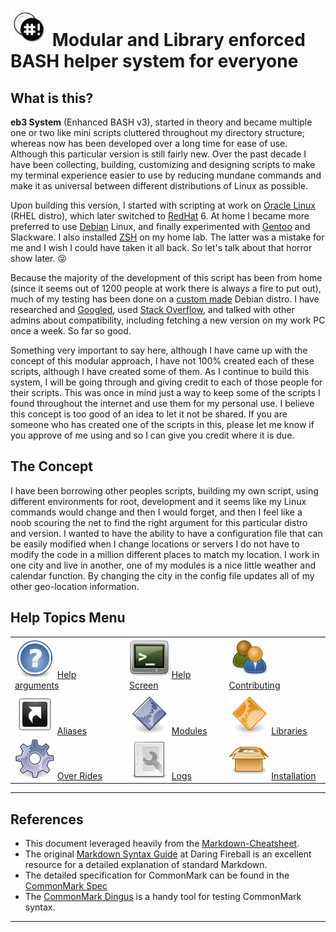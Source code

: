 # <img src="./documents/assets/icons/bash-icon-12.jpg" width="60" /> Modular and Library enforced BASH helper system for everyone

## What is this?
 **eb3 System** (Enhanced BASH v3), started in theory and became multiple one or two like mini scripts cluttered throughout my directory structure; whereas now has been developed over a long time for ease of use. Although this particular version is still fairly new. Over the past decade I have been collecting, building, customizing and designing scripts to make my terminal experience easier to use by reducing mundane commands and make it as universal between different distributions of Linux as possible.

Upon building this version, I started with scripting at work on [Oracle Linux](https://www.oracle.com/linux/) (RHEL distro), which later switched to [RedHat](https://www.redhat.com/) 6. At home I became more preferred to use [Debian](https://www.debian.org/) Linux, and finally experimented with [Gentoo](https://www.gentoo.org/) and Slackware. I also installed [ZSH](http://zsh.sourceforge.net/) on my home lab. The latter was a mistake for me and I wish I could have taken it all back. So let's talk about that horror show later. :stuck_out_tongue_closed_eyes:

Because the majority of the development of this script has been from home (since it seems out of 1200 people at work there is always a fire to put out), much of my testing has been done on a [custom made](http://www.linuxfromscratch.org/) Debian distro. I have researched and [Googled](https://www.google.com/), used [Stack Overflow](http://www.stackoverflow.com/), and talked with other admins about compatibility, including fetching a new version on my work PC once a week. So far so good.

Something very important to say here, although I have came up with the concept of this modular approach, I have not 100% created each of these scripts, although I have created some of them. As I continue to build this system, I will be going through and giving credit to each of those people for their scripts. This was once in mind just a way to keep some of the scripts I found throughout the internet and use them for my personal use. I believe this concept is too good of an idea to let it not be shared. If you are someone who has created one of the scripts in this, please let me know if you approve of me using and so I can give you credit where it is due.

## The Concept
I have been borrowing other peoples scripts, building my own script, using different environments for root, development and it seems like my Linux commands would change and then I would forget, and then I feel like a noob scouring the net to find the right argument for this particular distro and version. I wanted to have the ability to have a configuration file that can be easily modified when I change locations or servers I do not have to modify the code in a million different places to match my location. I work in one city and live in another, one of my modules is a nice little weather and calendar function. By changing the city in the config file updates all of my other geo-location information.

## Help Topics Menu
|   |   |   |
|---|---|---|
| [<img src="./documents/assets/icons/browser_help.png">](./documents/help-arguments.md) [Help arguments](./documents/help-arguments.md)  |  [<img src="./documents/assets/icons/terminal_utilities.png" />](./documents/help-screen.md) [Help Screen](./documents/help-screen.md)  |  [<img src="./documents/assets/icons/system_users.png">](./documents/contributing.md) [Contributing](./documents/contributing.md)  |
| [<img src="./documents/assets/icons/alias.png" />](./documents/aliases.md) [Aliases](./documents/aliases.md)                            |  [<img src="./documents/assets/icons/application_executable.png" />](./documents/modules.md) [Modules](./documents/modules.md) | [<img src="./documents/assets/icons/applications_other.png" />](./documents/libraries.md) [Libraries](./documents/libraries.md)  |
| [<img src="./documents/assets/icons/applications_system.png" />](./documents/over-rides.md) [Over Rides](./documents/over-rides.md)  |  [<img src="./documents/assets/icons/document_properties.png" />](./documents/logs.md) [Logs](./documents/logs.md)  |  [<img src="./documents/assets/icons/generic_package.png" />](./documents/installation.md) [Installation](./documents/installation.md) |

___
>>>
## References
- This document leveraged heavily from the [Markdown-Cheatsheet](https://github.com/adam-p/markdown-here/wiki/Markdown-Cheatsheet).
- The original [Markdown Syntax Guide](https://daringfireball.net/projects/markdown/syntax)
  at Daring Fireball is an excellent resource for a detailed explanation of standard Markdown.
- The detailed specification for CommonMark can be found in the [CommonMark Spec](https://spec.commonmark.org/current/)
- The [CommonMark Dingus](http://try.commonmark.org) is a handy tool for testing CommonMark syntax.
>>>
___
